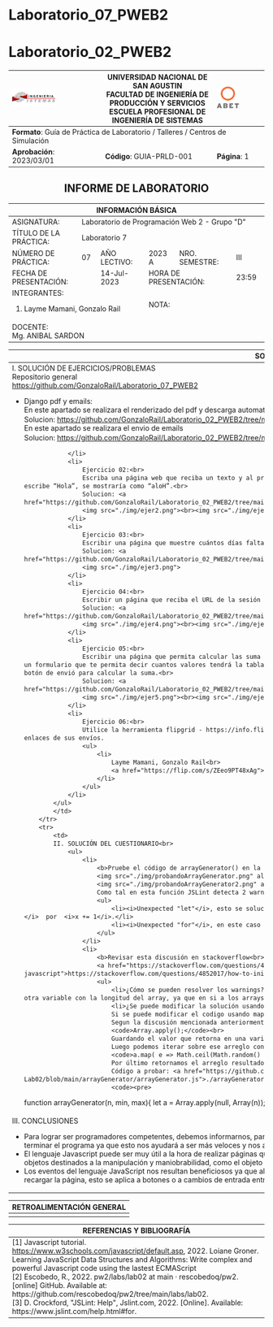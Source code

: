 # Laboratorio_07_PWEB2

# Laboratorio_02_PWEB2
<table>
    <theader>
        <tr>
            <td><img src="https://github.com/rescobedoq/pw2/blob/main/epis.png?raw=true" alt="EPIS" style="width:50%; height:auto"/></td>
            <th align="center">
                <span style="font-weight:bold;">UNIVERSIDAD NACIONAL DE SAN AGUSTIN</span><br />
                <span style="font-weight:bold;">FACULTAD DE INGENIERÍA DE PRODUCCIÓN Y SERVICIOS</span><br />
                <span style="font-weight:bold;">ESCUELA PROFESIONAL DE INGENIERÍA DE SISTEMAS</span>
            </th>
            <td><img src="https://github.com/rescobedoq/pw2/blob/main/abet.png?raw=true" alt="ABET" style="width:50%; height:auto"/></td>
        </tr>
    </theader>
    <tbody>
        <tr><td colspan="3"><span style="font-weight:bold;">Formato</span>: Guía de Práctica de Laboratorio / Talleres / Centros de Simulación</td></tr>
        <tr><td><span style="font-weight:bold;">Aprobación</span>:  2023/03/01</td><td><span style="font-weight:bold;">Código</span>: GUIA-PRLD-001</td><td><span style="font-weight:bold;">Página</span>: 1</td></tr>
    </tbody>
</table>
</div>
<div align="center">
    <span style="font-weight:bold;"><h2>INFORME DE LABORATORIO</h2></span>
</div>


<table>
<theader>
    <tr><th colspan="6" style="width:50%; height:auto; text-align:center">INFORMACIÓN BÁSICA</th></tr>
</theader>
<tbody>
    <tr>
        <td>ASIGNATURA:</td><td colspan="5">Laboratorio de Programación Web 2 - Grupo "D"</td>
    </tr>
    <tr>
        <td>TÍTULO DE LA PRÁCTICA:</td><td colspan="5">Laboratorio 7</td>
    </tr>
    <tr>
        <td>NÚMERO DE PRÁCTICA:</td><td>07</td><td>AÑO LECTIVO:</td><td>2023 A</td><td>NRO. SEMESTRE:</td><td>III</td>
    </tr>
    <tr>
        <td colspan="2">FECHA DE PRESENTACIÓN:</td><td>14-Jul-2023</td><td colspan="2">HORA DE PRESENTACIÓN:</td><td>23:59</td>
    </tr>
    <tr>
        <td colspan="3">INTEGRANTES:
        <ol>
        <li>Layme Mamani, Gonzalo Rail</li>
        </ol>
        </td>
        <td colspan="2"> NOTA:</td>
        <td>     </td>
    </tr>
    <tr>
        <td colspan="6">DOCENTE:<br>
        Mg. ANIBAL SARDON
        </td>
    </tr>
</tdbody>
</table>

<table>
    <theader>
        <tr>
            <th style="text-align:center">SOLUCIÓN Y RESULTADOS</th>
        </tr>
    </theader>
    <tbody>
        <tr>
            <td>
            I. SOLUCIÓN DE EJERCICIOS/PROBLEMAS<br>
                    Repositorio general<br>
                    <a href="https://github.com/GonzaloRail/Laboratorio_07_PWEB2">https://github.com/GonzaloRail/Laboratorio_07_PWEB2</a>
            <ul>
                <li>
                    Django pdf y emails:
                    <br>En este apartado se realizara el renderizado del pdf y descarga automatica<br>
                    Solucion: <a href="https://github.com/GonzaloRail/Laboratorio_02_PWEB2/tree/main/Ejercicio1">https://github.com/GonzaloRail/Laboratorio_02_PWEB2/tree/main/Ejercicio1</a>
                    <img src="./img/ejer1.png">
                    <br>En este apartado se realizara el envio de emails<br>
                    Solucion: <a href="https://github.com/GonzaloRail/Laboratorio_02_PWEB2/tree/main/Ejercicio1">https://github.com/GonzaloRail/Laboratorio_02_PWEB2/tree/main/Ejercicio1</a>
                    <img src="./img/ejer1.png">

                </li>
                <li>
                    Ejercicio 02:<br>
                    Escriba una página web que reciba un texto y al presionar un botón muestre el mismo texto invertido en otra sección (div). Por ejemplo si se escribe “Hola”, se mostraría como “aloH”.<br>
                    Solucion: <a href="https://github.com/GonzaloRail/Laboratorio_02_PWEB2/tree/main/Ejercicio2">https://github.com/GonzaloRail/Laboratorio_02_PWEB2/tree/main/Ejercicio2</a>
                    <img src="./img/ejer2.png"><br><img src="./img/ejer2.1.png">
                </li>
                <li>
                    Ejercicio 03:<br>
                    Escribir una página que muestre cuántos días faltan para el día de Arequipa!<br>
                    Solucion: <a href="https://github.com/GonzaloRail/Laboratorio_02_PWEB2/tree/main/Ejercicio3">https://github.com/GonzaloRail/Laboratorio_02_PWEB2/tree/main/Ejercicio3</a>
                    <img src="./img/ejer3.png">
                </li>
                <li>
                    Ejercicio 04:<br>
                    Escribir un página que reciba el URL de la sesión de google meet de hoy y devuelva el código de la sesión sin guiones separadores<br>
                    Solucion: <a href="https://github.com/GonzaloRail/Laboratorio_02_PWEB2/tree/main/Ejercicio4">https://github.com/GonzaloRail/Laboratorio_02_PWEB2/tree/main/Ejercicio4</a>
                    <img src="./img/ejer4.png"><br><img src="./img/ejer4.1.png"><br><img src="./img/ejer4.2.png">
                </li>
                <li>
                    Ejercicio 05:<br>
                    Escribir una página que permita calcular las suma de todos los valores de una tabla de valores dinámica. La idea es crear una página web con un formulario que te permita decir cuantos valores tendrá la tabla, luego, al enviar el formulario la tabla se debe crear dinámicamente, junto con otro botón de envió para calcular la suma.<br>
                    Solucion: <a href="https://github.com/GonzaloRail/Laboratorio_02_PWEB2/tree/main/Ejercicio5">https://github.com/GonzaloRail/Laboratorio_02_PWEB2/tree/main/Ejercicio5</a>
                    <img src="./img/ejer5.png"><br><img src="./img/ejer5.1.png"><br><img src="./img/ejer5.2.png">
                </li>
                <li>
                    Ejercicio 06:<br>
                    Utilice la herramienta flipgrid - https://info.flipgrid.com/ envie un video en el tema "Presentación y ejemplo de JavaScript" ponga aquí los enlaces de sus envíos.
                    <ul>
                        <li>
                            Layme Mamani, Gonzalo Rail<br>
                            <a href="https://flip.com/s/ZEeo9PT48xAg">https://flipgrid.com/s/NyYX6ktiUUd8</a>
                        </li>
                    </ul>
                </li>
            </ul>
            </td>
        </tr>
        <tr>
            <td>
            II. SOLUCIÓN DEL CUESTIONARIO<br>
                <ul>
                    <li>
                        <b>Pruebe el código de arrayGenerator() en la página <a href="https://jslint.com/">https://jslint.com/</a></b><br>
                        <img src="./img/probandoArrayGenerator.png" alt="arrayGenerato() probado en JSLint"><br>
                        <img src="./img/probandoArrayGenerator2.png" alt="arrayGenerato() probado en JSLint"><br>
                        Como tal en esta función JSLint detecta 2 warnings.
                        <ul>
                            <li><i>Unexpected "let"</i>, esto se soluciona declarando la variable x antes de usarla en el  <i>for</i>  y cambiando el  <i>x++</i>  por  <i>x += 1</i>.</li>
                            <li><i>Unexpected "for"</i>, en este caso JSLint recomienda el uso de un  <i>for each</i>  para evitar advertencias.</li>
                        </ul> 
                    </li>
                    <li>
                        <b>Revisar esta discusión en stackoverflow<br>
                        <a href="https://stackoverflow.com/questions/4852017/how-to-initialize-an-arrays-length-in-javascript">https://stackoverflow.com/questions/4852017/how-to-initialize-an-arrays-length-in-javascript</a></b>
                        <ul>
                            <li>¿Cómo se pueden resolver los warnings?</li>Para resolver los warnings solo se deberia declarar el array con <i>[]</i> y declarar otra variable con la longitud del array, ya que en si a los arrays se le asignan elementos y van creciendo dinamicamente.
                            <li>¿Se puede modificar la solución usando map? ¿Cómo?</li>
							Si se puede modificar el codigo usando map.<br>
							Segun la discusión mencionada anteriormente, se puede crear un arreglo "vacío" iterable utilizando la siguiente linea de codigo:<br>
							<code>Array.apply();</code><br>
							Guardando el valor que retorna en una variable, en el caso de la función arrayGenerator() se lo asignamos a la variable "a".
							Luego podemos iterar sobre ese arreglo con map, reemplazando cada elemento con el valor deseado:<br>
							<code>a.map( e => Math.ceil(Math.random() * (max - min) + min));</code><br>
							Por último retornamos el arreglo resultado de la iteración o lo guardamos en una variable.<br>
							Código a probar: <a href="https://github.com/JessHV/Pw2-Lab02/blob/main/arrayGenerator/arrayGenerator.js">./arrayGenerator/arrayGenerator.js</a><br>
                            <code><pre>
function arrayGenerator(n, min, max){
	let a = Array.apply(null, Array(n));
	a = a.map( e => Math.ceil(Math.random() * (max - min) + min));
	return a;
}
                            </pre></code>
                        </ul>
                    </li>
                </ul>
            </td>
        </tr>
        <tr>
            <td>
            III. CONCLUSIONES<br>
                <ul>
                    <li>Para lograr ser programadores competentes, debemos informarnos, para tener más métodos y maneras de resolver problemas,  y saber identificar los errores antes de terminar el programa ya que esto nos ayudará a ser más veloces y nos ahorrará tiempo luego al tener que arreglar el código.</li>
                    <li>El lenguaje Javascript puede ser muy útil a la hora de realizar páginas que tengan que ver con fechas(o tiempo), ya que, nos ofrece una gran cantidad de métodos y objetos destinados a la manipulación y maniobrabilidad, como el objeto “Date()” y todos sus métodos afines.</li>
                    <li>Los eventos del lenguaje JavaScript nos resultan beneficiosos ya que al realizar cambios en las páginas web nos ayudan a producir cambios sin la necesidad de recargar la página, esto se aplica a botones o a cambios de entrada entre otros eventos.</li>
                </ul>
            </td>
        </tr>
    </tbody>
</table>

<table>
    <theader>
        <tr>
            <th style="text-align:center">RETROALIMENTACIÓN GENERAL</th>
        </tr>
    </theader>
    <tbody>
        <tr>
            <td>
            </td>
        </tr>
    </tbody>
</table>

<table>
    <theader>
        <tr>
            <th style="text-align:center">REFERENCIAS Y BIBLIOGRAFÍA</th>
        </tr>
    </theader>
    <tbody>
        <tr>
            <td>
                [1] Javascript tutorial. <a href="https://www.w3schools.com/javascript/default.asp">https://www.w3schools.com/javascript/default.asp</a>, 2022.
                Loiane Groner. Learning JavaScript Data Structures and Algorithms: Write complex and powerful Javascript code using the lastest ECMAScript<br>
                [2] Escobedo, R., 2022. pw2/labs/lab02 at main · rescobedoq/pw2. [online] GitHub. Available at: https://github.com/rescobedoq/pw2/tree/main/labs/lab02.<br>
                [3] D. Crockford, "JSLint: Help", Jslint.com, 2022. [Online]. Available: https://www.jslint.com/help.html#for.
            </td>
        </tr>
    </tbody>
</table>